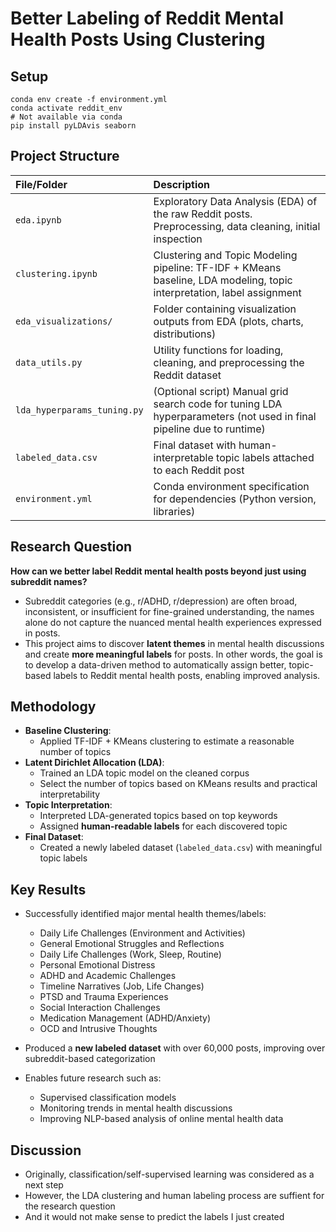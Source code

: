 # Better Labeling of Reddit Mental Health Posts Using Clustering

## Setup
```
conda env create -f environment.yml
conda activate reddit_env
# Not available via conda
pip install pyLDAvis seaborn
```

## Project Structure

| File/Folder | Description |
|:---|:---|
| `eda.ipynb` | Exploratory Data Analysis (EDA) of the raw Reddit posts. Preprocessing, data cleaning, initial inspection |
| `clustering.ipynb` | Clustering and Topic Modeling pipeline: TF-IDF + KMeans baseline, LDA modeling, topic interpretation, label assignment |
| `eda_visualizations/` | Folder containing visualization outputs from EDA (plots, charts, distributions) |
| `data_utils.py` | Utility functions for loading, cleaning, and preprocessing the Reddit dataset |
| `lda_hyperparams_tuning.py` | (Optional script) Manual grid search code for tuning LDA hyperparameters (not used in final pipeline due to runtime) |
| `labeled_data.csv` | Final dataset with human-interpretable topic labels attached to each Reddit post |
| `environment.yml` | Conda environment specification for dependencies (Python version, libraries) |

## Research Question

**How can we better label Reddit mental health posts beyond just using subreddit names?**

- Subreddit categories (e.g., r/ADHD, r/depression) are often broad, inconsistent, or insufficient for fine-grained understanding, the names alone do not capture the nuanced mental health experiences expressed in posts.
- This project aims to discover **latent themes** in mental health discussions and create **more meaningful labels** for posts. In other words, the goal is to develop a data-driven method to automatically assign better, topic-based labels to Reddit mental health posts, enabling improved analysis.

## Methodology

- **Baseline Clustering**:  
  - Applied TF-IDF + KMeans clustering to estimate a reasonable number of topics
- **Latent Dirichlet Allocation (LDA)**:
  - Trained an LDA topic model on the cleaned corpus
  - Select the number of topics based on KMeans results and practical interpretability
- **Topic Interpretation**:
  - Interpreted LDA-generated topics based on top keywords
  - Assigned **human-readable labels** for each discovered topic
- **Final Dataset**:
  - Created a newly labeled dataset (`labeled_data.csv`) with meaningful topic labels

## Key Results

- Successfully identified major mental health themes/labels:
  - Daily Life Challenges (Environment and Activities)
  - General Emotional Struggles and Reflections
  - Daily Life Challenges (Work, Sleep, Routine)
  - Personal Emotional Distress
  - ADHD and Academic Challenges
  - Timeline Narratives (Job, Life Changes)
  - PTSD and Trauma Experiences
  - Social Interaction Challenges
  - Medication Management (ADHD/Anxiety)
  - OCD and Intrusive Thoughts

- Produced a **new labeled dataset** with over 60,000 posts, improving over subreddit-based categorization
- Enables future research such as:
  - Supervised classification models
  - Monitoring trends in mental health discussions
  - Improving NLP-based analysis of online mental health data

## Discussion

- Originally, classification/self-supervised learning was considered as a next step
- However, the LDA clustering and human labeling process are suffient for the research question
- And it would not make sense to predict the labels I just created